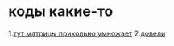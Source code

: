 # коды какие-то
1.[тут матрицы прикольно умножает](https://github.com/Masha426342/Osnovi_programmirovaniya/blob/main/Untitled22.ipynb)
2.[довели](https://github.com/Masha426342/Osnovi_programmirovaniya/blob/main/Untitled23.ipynb)
